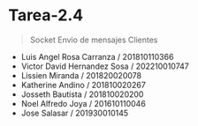 # Tarea-2.4
> Socket Envio de mensajes Clientes

* Luis Angel Rosa Carranza / 201810110366
* Victor David Hernandez Sosa / 202210010747
* Lissien Miranda / 201820020078
* Katherine Andino / 201810020267
* Josseth Bautista / 201810020200
* Noel Alfredo Joya / 201610110046
* Jose Salasar / 201930010145
